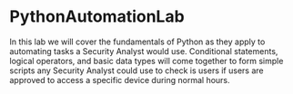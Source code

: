# PythonAutomationLab
In this lab we will cover the fundamentals of Python as they apply to automating tasks a Security Analyst would use. Conditional statements, logical operators, and basic data types will come together to form simple scripts any Security Analyst could use to check is users if users are approved to access a specific device during normal hours.
